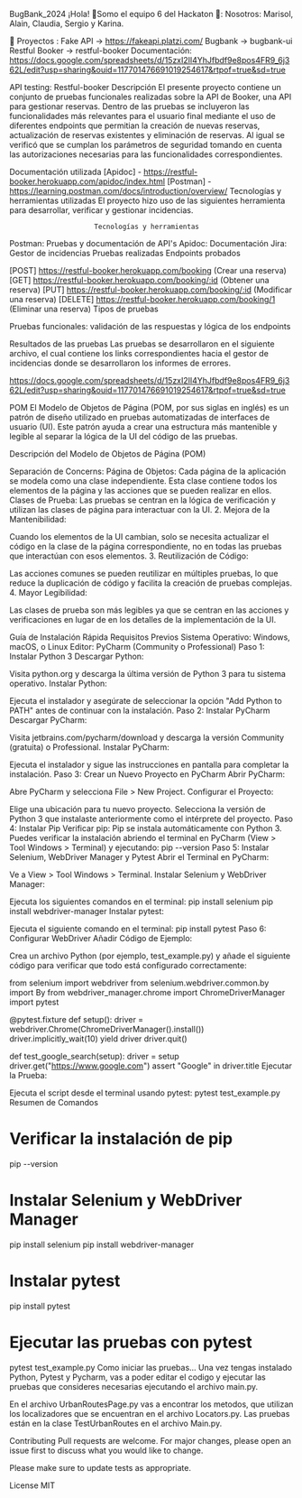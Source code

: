 BugBank_2024
¡Hola! 👋Somo el equipo 6 del Hackaton 🌻: Nosotros: Marisol, Alain, Claudia, Sergio y Karina.

🙂 Proyectos : Fake API → https://fakeapi.platzi.com/ Bugbank → bugbank-ui Restful Booker → restful-booker Documentación: https://docs.google.com/spreadsheets/d/15zxI2Il4YhJfbdf9e8pos4FR9_6j362L/edit?usp=sharing&ouid=117701476691019254617&rtpof=true&sd=true

API testing: Restful-booker
Descripción
El presente proyecto contiene un conjunto de pruebas funcionales realizadas sobre la API de Booker, una API para gestionar reservas. Dentro de las pruebas se incluyeron las funcionalidades más relevantes para el usuario final mediante el uso de diferentes endpoints que permitian la creación de nuevas reservas, actualización de reservas existentes y eliminación de reservas. Al igual se verificó que se cumplan los parámetros de seguridad tomando en cuenta las autorizaciones necesarias para las funcionalidades correspondientes.

Documentación utilizada
[Apidoc] - https://restful-booker.herokuapp.com/apidoc/index.html
[Postman] - https://learning.postman.com/docs/introduction/overview/
Tecnologías y herramientas utilizadas
El proyecto hizo uso de las siguientes herramienta para desarrollar, verificar y gestionar incidencias.

                         Tecnologías y herramientas
Postman: Pruebas y documentación de API's
Apidoc: Documentación
Jira: Gestor de incidencias
Pruebas realizadas
Endpoints probados

[POST] https://restful-booker.herokuapp.com/booking (Crear una reserva)
[GET] https://restful-booker.herokuapp.com/booking/:id (Obtener una reserva)
[PUT] https://restful-booker.herokuapp.com/booking/:id (Modificar una reserva)
[DELETE] https://restful-booker.herokuapp.com/booking/1 (Eliminar una reserva)
Tipos de pruebas

Pruebas funcionales: validación de las respuestas y lógica de los endpoints

Resultados de las pruebas
Las pruebas se desarrollaron en el siguiente archivo, el cual contiene los links correspondientes hacia el gestor de incidencias donde se desarrollaron los informes de errores.

https://docs.google.com/spreadsheets/d/15zxI2Il4YhJfbdf9e8pos4FR9_6j362L/edit?usp=sharing&ouid=117701476691019254617&rtpof=true&sd=true

POM
El Modelo de Objetos de Página (POM, por sus siglas en inglés) es un patrón de diseño utilizado en pruebas automatizadas de interfaces de usuario (UI). Este patrón ayuda a crear una estructura más mantenible y legible al separar la lógica de la UI del código de las pruebas.

Descripción del Modelo de Objetos de Página (POM)

Separación de Concerns:
Página de Objetos: Cada página de la aplicación se modela como una clase independiente. Esta clase contiene todos los elementos de la página y las acciones que se pueden realizar en ellos. Clases de Prueba: Las pruebas se centran en la lógica de verificación y utilizan las clases de página para interactuar con la UI. 2. Mejora de la Mantenibilidad:

Cuando los elementos de la UI cambian, solo se necesita actualizar el código en la clase de la página correspondiente, no en todas las pruebas que interactúan con esos elementos. 3. Reutilización de Código:

Las acciones comunes se pueden reutilizar en múltiples pruebas, lo que reduce la duplicación de código y facilita la creación de pruebas complejas. 4. Mayor Legibilidad:

Las clases de prueba son más legibles ya que se centran en las acciones y verificaciones en lugar de en los detalles de la implementación de la UI.

Guía de Instalación Rápida
Requisitos Previos
Sistema Operativo: Windows, macOS, o Linux
Editor: PyCharm (Community o Professional)
Paso 1: Instalar Python 3
Descargar Python:

Visita python.org y descarga la última versión de Python 3 para tu sistema operativo.
Instalar Python:

Ejecuta el instalador y asegúrate de seleccionar la opción "Add Python to PATH" antes de continuar con la instalación.
Paso 2: Instalar PyCharm
Descargar PyCharm:

Visita jetbrains.com/pycharm/download y descarga la versión Community (gratuita) o Professional.
Instalar PyCharm:

Ejecuta el instalador y sigue las instrucciones en pantalla para completar la instalación.
Paso 3: Crear un Nuevo Proyecto en PyCharm
Abrir PyCharm:

Abre PyCharm y selecciona File > New Project.
Configurar el Proyecto:

Elige una ubicación para tu nuevo proyecto.
Selecciona la versión de Python 3 que instalaste anteriormente como el intérprete del proyecto.
Paso 4: Instalar Pip
Verificar pip:
Pip se instala automáticamente con Python 3. Puedes verificar la instalación abriendo el terminal en PyCharm (View > Tool Windows > Terminal) y ejecutando:
pip --version
Paso 5: Instalar Selenium, WebDriver Manager y Pytest
Abrir el Terminal en PyCharm:

Ve a View > Tool Windows > Terminal.
Instalar Selenium y WebDriver Manager:

Ejecuta los siguientes comandos en el terminal:
pip install selenium
pip install webdriver-manager
Instalar pytest:

Ejecuta el siguiente comando en el terminal:
pip install pytest
Paso 6: Configurar WebDriver
Añadir Código de Ejemplo:

Crea un archivo Python (por ejemplo, test_example.py) y añade el siguiente código para verificar que todo está configurado correctamente:

from selenium import webdriver
from selenium.webdriver.common.by import By
from webdriver_manager.chrome import ChromeDriverManager
import pytest

@pytest.fixture
def setup():
    driver = webdriver.Chrome(ChromeDriverManager().install())
    driver.implicitly_wait(10)
    yield driver
    driver.quit()

def test_google_search(setup):
    driver = setup
    driver.get("https://www.google.com")
    assert "Google" in driver.title
Ejecutar la Prueba:

Ejecuta el script desde el terminal usando pytest:
pytest test_example.py
Resumen de Comandos
# Verificar la instalación de pip
pip --version

# Instalar Selenium y WebDriver Manager
pip install selenium
pip install webdriver-manager

# Instalar pytest
pip install pytest

# Ejecutar las pruebas con pytest
pytest test_example.py
Como iniciar las pruebas...
Una vez tengas instalado Python, Pytest y Pycharm, vas a poder editar el codigo y ejecutar las pruebas que consideres necesarias ejecutando el archivo main.py.

En el archivo UrbanRoutesPage.py vas a encontrar los metodos, que utilizan los localizadores que se encuentran en el archivo Locators.py. Las pruebas están en la clase TestUrbanRoutes en el archivo Main.py.


Contributing
Pull requests are welcome. For major changes, please open an issue first to discuss what you would like to change.

Please make sure to update tests as appropriate.

License
MIT